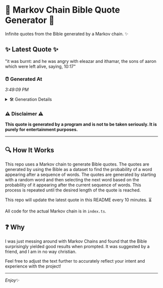 # 📖 Markov Chain Bible Quote Generator 📖

Infinite quotes from the Bible generated by a Markov chain. ✨

## ✨ Latest Quote ✨
"it was burnt: and he was angry with eleazar and ithamar, the sons of aaron which were left alive, saying, 10:17"

### ⏰ Generated At
*3:49:09 PM*

<details>
    <summary>🛠️ Generation Details</summary>
    <p>
        <strong>🌱 Seed:</strong> it<br>
        <strong>🔄 Iterations:</strong> 20<br>
        <strong>📜 Context History:</strong><br>[ it ]: was<br>[ it, was ]: burnt:<br>[ it, was, burnt: ]: and<br>[ it, was, burnt:, and ]: he<br>[ it, was, burnt:, and, he ]: was<br>[ it, was, burnt:, and, he, was ]: angry<br>[ was, burnt:, and, he, was, angry ]: with<br>[ burnt:, and, he, was, angry, with ]: eleazar<br>[ and, he, was, angry, with, eleazar ]: and<br>[ he, was, angry, with, eleazar, and ]: ithamar,<br>[ was, angry, with, eleazar, and, ithamar, ]: the<br>[ angry, with, eleazar, and, ithamar,, the ]: sons<br>[ with, eleazar, and, ithamar,, the, sons ]: of<br>[ eleazar, and, ithamar,, the, sons, of ]: aaron<br>[ and, ithamar,, the, sons, of, aaron ]: which<br>[ ithamar,, the, sons, of, aaron, which ]: were<br>[ the, sons, of, aaron, which, were ]: left<br>[ sons, of, aaron, which, were, left ]: alive,<br>[ of, aaron, which, were, left, alive, ]: saying,<br>[ aaron, which, were, left, alive,, saying, ]: 10:17<br>
    </p>
</details>

### ⚠️ Disclaimer ⚠️
**This quote is generated by a program and is not to be taken seriously. It is purely for entertainment purposes.**

---

## 🔍 How It Works

This repo uses a Markov chain to generate Bible quotes. The quotes are generated by using the Bible as a dataset to find the probability of a word appearing after a sequence of words. The quotes are generated by starting with a random word and then selecting the next word based on the probability of it appearing after the current sequence of words. This process is repeated until the desired length of the quote is reached.

This repo will update the latest quote in this README every 10 minutes. ⏳

All code for the actual Markov chain is in `index.ts`.

## ❓ Why

I was just messing around with Markov Chains and found that the Bible surprisingly yielded good results when prompted. 
It was suggested by a friend, and I am in no way christian.

Feel free to adjust the text further to accurately reflect your intent and experience with the project!

---

*Enjoy*✨
